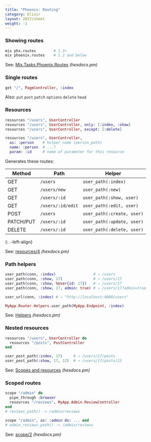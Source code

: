 ```yaml
---
title: "Phoenix: Routing"
category: Elixir
layout: 2017/sheet
weight: -1
---
```


### Showing routes

```sh
mix phx.routes        # 1.3+
mix phoenix.routes    # 1.2 and below
```

See: [Mix.Tasks.Phoenix.Routes](https://hexdocs.pm/phoenix/Mix.Tasks.Phoenix.Routes.html) _(hexdocs.pm)_

### Single routes

```elixir
get "/", PageController, :index
```

Also: `put` `post` `patch` `options` `delete` `head`

### Resources

```elixir
resources "/users", UserController
resources "/users", UserController, only: [:index, :show]
resources "/users", UserController, except: [:delete]
```

```elixir
resources "/users", UserController,
  as: :person    # helper name (person_path)
  name: :person  # ...?
  param: :id     # name of parameter for this resource
```

Generates these routes:

| Method    | Path              | Helper                     |
| --------- | ----------------- | -------------------------- |
| GET       | `/users`          | `user_path(:index)`        |
| GET       | `/users/new`      | `user_path(:new)`          |
| GET       | `/users/:id`      | `user_path(:show, user)`   |
| GET       | `/users/:id/edit` | `user_path(:edit, user)`   |
| POST      | `/users`          | `user_path(:create, user)` |
| PATCH/PUT | `/users/:id`      | `user_path(:update, user)` |
| DELETE    | `/users/:id`      | `user_path(:delete, user)` |

{: .-left-align}

See: [resources/4](https://hexdocs.pm/phoenix/Phoenix.Router.html#resources/4) _(hexdocs.pm)_

### Path helpers

```elixir
user_path(conn, :index)                 # → /users
user_path(conn, :show, 17)              # → /users/17
user_path(conn, :show, %User{id: 17})   # → /users/17
user_path(conn, :show, 17, admin: true) # → /users/17?admin=true
```

```elixir
user_url(conn, :index) # → "http://localhost:4000/users"
```

```elixir
MyApp.Router.Helpers.user_path(MyApp.Endpoint, :index)
```

See: [Helpers](https://hexdocs.pm/phoenix/Phoenix.Router.html#module-helpers) _(hexdocs.pm)_

### Nested resources

```elixir
resources "/users", UserController do
  resources "/posts", PostController
end
```

```elixir
user_post_path(:index, 17)     # → /users/17/posts
user_post_path(:show, 17, 12)  # → /users/17/posts/12
```

See: [Scopes and resources](https://hexdocs.pm/phoenix/Phoenix.Router.html#module-scopes-and-resources) _(hexdocs.pm)_

### Scoped routes

```elixir
scope "/admin" do
  pipe_through :browser
  resources "/reviews", MyApp.Admin.ReviewController
end
# reviews_path() -> /admin/reviews
```

```elixir
scope "/admin", as: :admin do: ... end
# admin_reviews_path() -> /admin/reviews
```

See: [scope/2](https://hexdocs.pm/phoenix/Phoenix.Router.html#scope/2) _(hexdocs.pm)_
